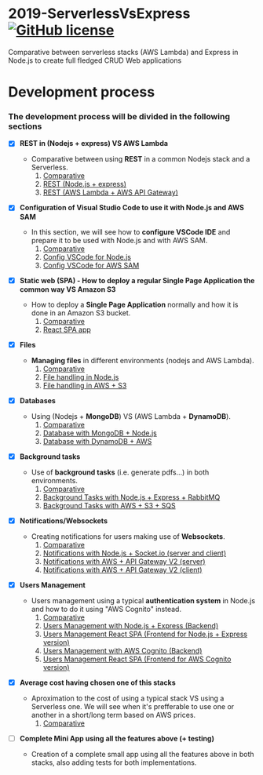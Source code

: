 # 2019-ServerlessVsExpress [![GitHub license](https://img.shields.io/github/license/codeurjc-students/2019-ServerlessVsExpress)](https://github.com/codeurjc-students/2019-ServerlessVsExpress/blob/master/LICENSE)
Comparative between serverless stacks (AWS Lambda) and Express in Node.js to create full fledged CRUD Web applications

# Development process

### The development process will be divided in the following sections

- [x] **REST in (Nodejs + express) VS AWS Lambda**
    * Comparative between using **REST** in a common Nodejs stack and a Serverless.
        1. [Comparative](sections/REST)
        2. [REST (Node.js + express)](sections/REST/nodejs-express)
        3. [REST (AWS Lambda + AWS API Gateway)](sections/REST/aws-lambda)

- [x] **Configuration of Visual Studio Code to use it with Node.js and AWS SAM**
    * In this section, we will see how to **configure VSCode IDE** and prepare it to be used with Node.js and with AWS SAM.
        1. [Comparative](sections/ConfigVSCode)
        2. [Config VSCode for Node.js](sections/ConfigVSCode/nodejs-vscode-test-project)
        3. [Config VSCode for AWS SAM](sections/ConfigVSCode/sam-vscode-test-project)

- [x] **Static web (SPA) - How to deploy a regular Single Page Application the common way VS Amazon S3**
    * How to deploy a **Single Page Application** normally and how it is done in an Amazon S3 bucket.
        1. [Comparative](sections/SPADeployment)
        2. [React SPA app](sections/SPADeployment/spa-react)

- [x] **Files**
    * **Managing files** in different environments (nodejs and AWS Lambda).
        1. [Comparative](sections/FilesManagement)
        2. [File handling in Node.js](sections/FilesManagement/nodejs-express)
        3. [File handling in AWS + S3](sections/FilesManagement/aws-s3)

- [x] **Databases**
    * Using (Nodejs + **MongoDB**) VS (AWS Lambda + **DynamoDB**).
        1. [Comparative](sections/Databases)
        2. [Database with MongoDB + Node.js](sections/Databases/node-mongodb)
        3. [Database with DynamoDB + AWS](sections/Databases/aws-dynamodb)

- [x] **Background tasks**
    * Use of **background tasks** (i.e. generate pdfs...) in both environments.
        1. [Comparative](sections/BackgroundTasks)
        2. [Background Tasks with Node.js + Express + RabbitMQ](sections/BackgroundTasks/nodejs-express-rabbitmq)
        3. [Background Tasks with AWS + S3 + SQS](sections/BackgroundTasks/aws-s3-sqs)

- [x] **Notifications/Websockets**
    * Creating notifications for users making use of **Websockets**.
        1. [Comparative](sections/Notifications)
        2. [Notifications with Node.js + Socket.io (server and client)](sections/Notifications/nodejs-socket-io)
        3. [Notifications with AWS + API Gateway V2 (server)](sections/Notifications/aws-api-gateway-websockets)
        4. [Notifications with AWS + API Gateway V2 (client)](sections/Notifications/aws-api-gateway-websockets-client)

- [x] **Users Management**
    * Users management using a typical **authentication system** in Node.js and how to do it using "AWS Cognito" instead.
        1. [Comparative](sections/UsersManagement)
        2. [Users Management with Node.js + Express (Backend)](sections/UsersManagement/nodejs-express)
        3. [Users Management React SPA (Frontend for Node.js + Express version)](sections/UsersManagement/frontend-react-nodejs)
        4. [Users Management with AWS Cognito (Backend)](sections/UsersManagement/aws-cognito)
        5. [Users Management React SPA (Frontend for AWS Cognito version)](sections/UsersManagement/frontend-react-aws-cognito)

- [x] **Average cost having chosen one of this stacks**
    * Aproximation to the cost of using a typical stack VS using a Serverless one. We will see when it's prefferable to use one or another in a short/long term based on AWS prices.
        1. [Comparative](sections/CostEstimation)

- [ ] **Complete Mini App using all the features above (+ testing)**
    * Creation of a complete small app using all the features above in both stacks, also adding tests for both implementations.